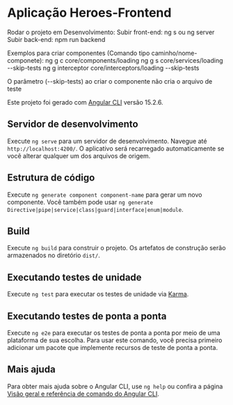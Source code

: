 # Aplicação Heroes-Frontend

Rodar o projeto em Desenvolvimento:
Subir front-end: ng s ou ng server
Subir back-end: npm run backend

Exemplos para criar componentes (Comando tipo caminho/nome-componete):
ng g c core/components/loading
ng g s core/services/loading --skip-tests
ng g interceptor core/interceptors/loading --skip-tests

O parâmetro (--skip-tests) ao criar o componente não cria o arquivo de teste

Este projeto foi gerado com [Angular CLI](https://github.com/angular/angular-cli) versão 15.2.6.

## Servidor de desenvolvimento

Execute `ng serve` para um servidor de desenvolvimento. Navegue até `http://localhost:4200/`. O aplicativo será recarregado automaticamente se você alterar qualquer um dos arquivos de origem.

## Estrutura de código

Execute `ng generate component component-name` para gerar um novo componente. Você também pode usar `ng generate Directive|pipe|service|class|guard|interface|enum|module`.

## Build

Execute `ng build` para construir o projeto. Os artefatos de construção serão armazenados no diretório `dist/`.

## Executando testes de unidade

Execute `ng test` para executar os testes de unidade via [Karma](https://karma-runner.github.io).

## Executando testes de ponta a ponta

Execute `ng e2e` para executar os testes de ponta a ponta por meio de uma plataforma de sua escolha. Para usar este comando, você precisa primeiro adicionar um pacote que implemente recursos de teste de ponta a ponta.

## Mais ajuda

Para obter mais ajuda sobre o Angular CLI, use `ng help` ou confira a página [Visão geral e referência de comando do Angular CLI](https://angular.io/cli).
